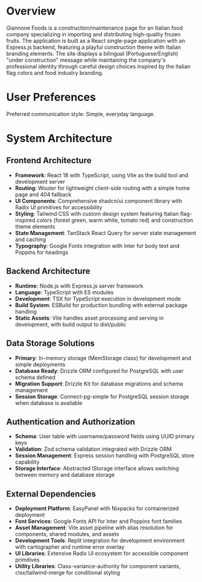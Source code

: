 # Overview

Giannone Foods is a construction/maintenance page for an Italian food company specializing in importing and distributing high-quality frozen fruits. The application is built as a React single-page application with an Express.js backend, featuring a playful construction theme with Italian branding elements. The site displays a bilingual (Portuguese/English) "under construction" message while maintaining the company's professional identity through careful design choices inspired by the Italian flag colors and food industry branding.

# User Preferences

Preferred communication style: Simple, everyday language.

# System Architecture

## Frontend Architecture
- **Framework**: React 18 with TypeScript, using Vite as the build tool and development server
- **Routing**: Wouter for lightweight client-side routing with a simple home page and 404 fallback
- **UI Components**: Comprehensive shadcn/ui component library with Radix UI primitives for accessibility
- **Styling**: Tailwind CSS with custom design system featuring Italian flag-inspired colors (forest green, warm white, tomato red) and construction theme elements
- **State Management**: TanStack React Query for server state management and caching
- **Typography**: Google Fonts integration with Inter for body text and Poppins for headings

## Backend Architecture
- **Runtime**: Node.js with Express.js server framework
- **Language**: TypeScript with ES modules
- **Development**: TSX for TypeScript execution in development mode
- **Build System**: ESBuild for production bundling with external package handling
- **Static Assets**: Vite handles asset processing and serving in development, with build output to dist/public

## Data Storage Solutions
- **Primary**: In-memory storage (MemStorage class) for development and simple deployments
- **Database Ready**: Drizzle ORM configured for PostgreSQL with user schema defined
- **Migration Support**: Drizzle Kit for database migrations and schema management
- **Session Storage**: Connect-pg-simple for PostgreSQL session storage when database is available

## Authentication and Authorization
- **Schema**: User table with username/password fields using UUID primary keys
- **Validation**: Zod schema validation integrated with Drizzle ORM
- **Session Management**: Express session handling with PostgreSQL store capability
- **Storage Interface**: Abstracted IStorage interface allows switching between memory and database storage

## External Dependencies
- **Deployment Platform**: EasyPanel with Nixpacks for containerized deployment
- **Font Services**: Google Fonts API for Inter and Poppins font families
- **Asset Management**: Vite asset pipeline with alias resolution for components, shared modules, and assets
- **Development Tools**: Replit integration for development environment with cartographer and runtime error overlay
- **UI Libraries**: Extensive Radix UI ecosystem for accessible component primitives
- **Utility Libraries**: Class-variance-authority for component variants, clsx/tailwind-merge for conditional styling